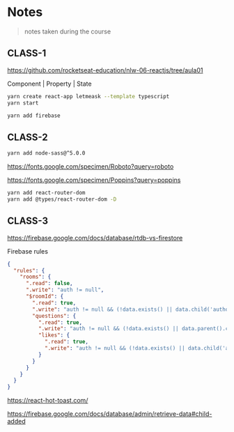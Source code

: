 # Notes

> notes taken during the course

<!-- https://gitignore.io -->
<!-- https://github.com/github/gitignore -->

## CLASS-1

https://github.com/rocketseat-education/nlw-06-reactjs/tree/aula01

Component | Property | State

```sh
yarn create react-app letmeask --template typescript
yarn start

yarn add firebase
```

## CLASS-2

```sh
yarn add node-sass@^5.0.0
```

https://fonts.google.com/specimen/Roboto?query=roboto

https://fonts.google.com/specimen/Poppins?query=poppins

```sh
yarn add react-router-dom
yarn add @types/react-router-dom -D
```

## CLASS-3

https://firebase.google.com/docs/database/rtdb-vs-firestore

Firebase rules

```json
{
  "rules": {
    "rooms": {
      ".read": false,
      ".write": "auth != null",
      "$roomId": {
        ".read": true,
        ".write": "auth != null && (!data.exists() || data.child('authorId').val() == auth.id)",
        "questions": {
          ".read": true,
          ".write": "auth != null && (!data.exists() || data.parent().child('authorId').val() == auth.id)",
          "likes": {
            ".read": true,
            ".write": "auth != null && (!data.exists() || data.child('authorId').val() == auth.id)"
          }
        }
      }
    }
  }
}
```

https://react-hot-toast.com/

https://firebase.google.com/docs/database/admin/retrieve-data#child-added
